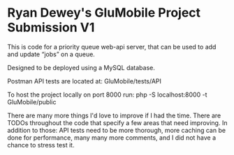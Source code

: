 # Ryan Dewey's GluMobile Project Submission V1

This is code for a priority queue web-api server, that can be used to add and update “jobs” on a queue.

Designed to be deployed using a MySQL database.

Postman API tests are located at: GluMobile/tests/API

To host the project locally on port 8000 run: php -S localhost:8000 -t GluMobile/public

There are many more things I'd love to improve if I had the time. There are TODOs throughout the code that specify a few areas that need improving. In addition to those: API tests need to be more thorough, more caching can be done for performance, many many more comments, and I did not have a chance to stress test it.